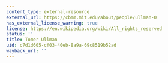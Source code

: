 ```yaml
---
content_type: external-resource
external_url: https://cbmm.mit.edu/about/people/ullman-0
has_external_license_warning: true
license: https://en.wikipedia.org/wiki/All_rights_reserved
status: ''
title: Tomer Ullman
uid: c7d1d605-cf03-40eb-8a9a-69c8519b52ad
wayback_url: ''
---
```

